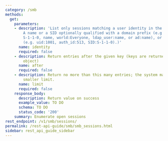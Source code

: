 ```yaml
---
category: /smb
methods:
  get:
    parameters:
    - description: 'List only sessions matching a user identity in the form of: [1]
        A name or a SID optionally qualified with a domain prefix (e.g local:name,
        S-1-1-0, name, world:Everyone, ldap_user:name, or ad:name), or [2] An ID type
        (e.g. uid:1001, auth_id:513, SID:S-1-1-0).)'
      name: identity
      required: false
    - description: Return entries after the given key (keys are returned in the paging
        object)
      name: after
      required: false
    - description: Return no more than this many entries; the system may choose a
        smaller limit.
      name: limit
      required: false
    response_body:
      description: Return value on success
      example_value: TO DO
      schema: TO DO
      status_code: '200'
    summary: Enumerate open sessions
rest_endpoint: /v1/smb/sessions/
permalink: /rest-api-guide/smb/smb_sessions.html
sidebar: rest_api_guide_sidebar
---
```

